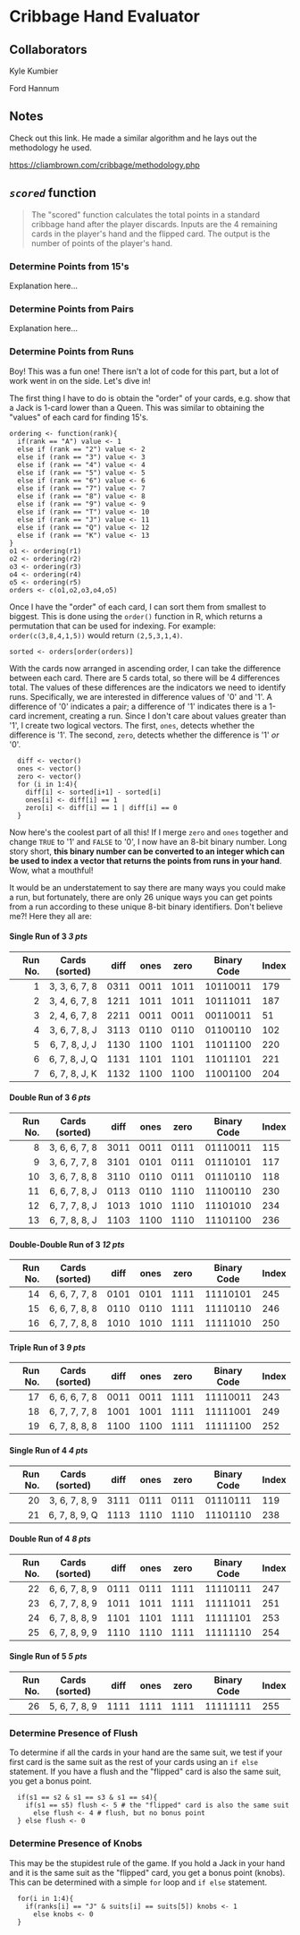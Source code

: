 # Cribbage Hand Evaluator

## Collaborators

Kyle Kumbier

Ford Hannum

## Notes

Check out this link. He made a similar algorithm and he lays out the methodology he used.

https://cliambrown.com/cribbage/methodology.php

## *`scored`* function

> The "scored" function calculates the total points in a standard cribbage hand after the player discards. Inputs are the 4 remaining cards in the player's hand and the flipped card. The output is the number of points of the player's hand.

### Determine Points from 15's

Explanation here...

### Determine Points from Pairs

Explanation here...

### Determine Points from Runs

Boy! This was a fun one! There isn't a lot of code for this part, but a lot of work went in on the side. Let's dive in!

The first thing I have to do is obtain the "order" of your cards, e.g. show that a Jack is 1-card lower than a Queen. This was similar to obtaining the "values" of each card for finding 15's.

```
ordering <- function(rank){
  if(rank == "A") value <- 1
  else if (rank == "2") value <- 2
  else if (rank == "3") value <- 3
  else if (rank == "4") value <- 4
  else if (rank == "5") value <- 5
  else if (rank == "6") value <- 6
  else if (rank == "7") value <- 7
  else if (rank == "8") value <- 8
  else if (rank == "9") value <- 9
  else if (rank == "T") value <- 10
  else if (rank == "J") value <- 11
  else if (rank == "Q") value <- 12
  else if (rank == "K") value <- 13
}
o1 <- ordering(r1)
o2 <- ordering(r2)
o3 <- ordering(r3)
o4 <- ordering(r4)
o5 <- ordering(r5)
orders <- c(o1,o2,o3,o4,o5)
```
Once I have the "order" of each card, I can sort them from smallest to biggest. This is done using the `order()` function in R, which returns a permutation that can be used for indexing. For example: `order(c(3,8,4,1,5))` would return `(2,5,3,1,4)`.

```
sorted <- orders[order(orders)]
```
With the cards now arranged in ascending order, I can take the difference between each card. There are 5 cards total, so there will be 4 differences total. The values of these differences are the indicators we need to identify runs. Specifically, we are interested in difference values of '0' and '1'. A difference of '0' indicates a pair; a difference of '1' indicates there is a 1-card increment, creating a run. Since I don't care about values greater than '1', I create two logical vectors. The first, `ones`, detects whether the difference is '1'. The second, `zero`, detects whether the difference is '1' *or* '0'.

```
  diff <- vector()
  ones <- vector()
  zero <- vector()
  for (i in 1:4){
    diff[i] <- sorted[i+1] - sorted[i]
    ones[i] <- diff[i] == 1
    zero[i] <- diff[i] == 1 | diff[i] == 0 
  }
```

Now here's the coolest part of all this! If I merge `zero` and `ones` together and change `TRUE` to '1' and `FALSE` to '0', I now have an 8-bit binary number. Long story short, **this binary number can be converted to an integer which can be used to index a vector that returns the points from runs in your hand**. Wow, what a mouthful!

It would be an understatement to say there are many ways you could make a run, but fortunately, there are only 26 unique ways you can get points from a run according to these unique 8-bit binary identifiers. Don't believe me?! Here they all are:

#### Single Run of 3 *3 pts*

Run No. | Cards (sorted) | diff | ones | zero | Binary Code | Index
-------:|:--------------:|:----:|:----:|:----:|:-----------:|:-----
   1    | 3, 3, 6, 7, 8  | 0311 | 0011 | 1011 |  10110011   |  179
   2    | 3, 4, 6, 7, 8  | 1211 | 1011 | 1011 |  10111011   |  187
   3    | 2, 4, 6, 7, 8  | 2211 | 0011 | 0011 |  00110011   |  51
   4    | 3, 6, 7, 8, J  | 3113 | 0110 | 0110 |  01100110   |  102
   5    | 6, 7, 8, J, J  | 1130 | 1100 | 1101 |  11011100   |  220
   6    | 6, 7, 8, J, Q  | 1131 | 1101 | 1101 |  11011101   |  221
   7    | 6, 7, 8, J, K  | 1132 | 1100 | 1100 |  11001100   |  204
   
#### Double Run of 3 *6 pts*

Run No. | Cards (sorted) | diff | ones | zero | Binary Code | Index
-------:|:--------------:|:----:|:----:|:----:|:-----------:|:-----
   8    | 3, 6, 6, 7, 8  | 3011 | 0011 | 0111 |  01110011   |  115
   9    | 3, 6, 7, 7, 8  | 3101 | 0101 | 0111 |  01110101   |  117
   10   | 3, 6, 7, 8, 8  | 3110 | 0110 | 0111 |  01110110   |  118
   11   | 6, 6, 7, 8, J  | 0113 | 0110 | 1110 |  11100110   |  230
   12   | 6, 7, 7, 8, J  | 1013 | 1010 | 1110 |  11101010   |  234
   13   | 6, 7, 8, 8, J  | 1103 | 1100 | 1110 |  11101100   |  236

#### Double-Double Run of 3 *12 pts*

Run No. | Cards (sorted) | diff | ones | zero | Binary Code | Index
-------:|:--------------:|:----:|:----:|:----:|:-----------:|:-----
   14   | 6, 6, 7, 7, 8  | 0101 | 0101 | 1111 |  11110101   |  245
   15   | 6, 6, 7, 8, 8  | 0110 | 0110 | 1111 |  11110110   |  246
   16   | 6, 7, 7, 8, 8  | 1010 | 1010 | 1111 |  11111010   |  250

#### Triple Run of 3 *9 pts*

Run No. | Cards (sorted) | diff | ones | zero | Binary Code | Index
-------:|:--------------:|:----:|:----:|:----:|:-----------:|:-----
   17   | 6, 6, 6, 7, 8  | 0011 | 0011 | 1111 |  11110011   |  243
   18   | 6, 7, 7, 7, 8  | 1001 | 1001 | 1111 |  11111001   |  249
   19   | 6, 7, 8, 8, 8  | 1100 | 1100 | 1111 |  11111100   |  252

#### Single Run of 4 *4 pts*

Run No. | Cards (sorted) | diff | ones | zero | Binary Code | Index
-------:|:--------------:|:----:|:----:|:----:|:-----------:|:-----
   20   | 3, 6, 7, 8, 9  | 3111 | 0111 | 0111 |  01110111   |  119
   21   | 6, 7, 8, 9, Q  | 1113 | 1110 | 1110 |  11101110   |  238

#### Double Run of 4 *8 pts*

Run No. | Cards (sorted) | diff | ones | zero | Binary Code | Index
-------:|:--------------:|:----:|:----:|:----:|:-----------:|:-----
   22   | 6, 6, 7, 8, 9  | 0111 | 0111 | 1111 |  11110111   |  247
   23   | 6, 7, 7, 8, 9  | 1011 | 1011 | 1111 |  11111011   |  251
   24   | 6, 7, 8, 8, 9  | 1101 | 1101 | 1111 |  11111101   |  253
   25   | 6, 7, 8, 9, 9  | 1110 | 1110 | 1111 |  11111110   |  254

#### Single Run of 5 *5 pts*

Run No. | Cards (sorted) | diff | ones | zero | Binary Code | Index
-------:|:--------------:|:----:|:----:|:----:|:-----------:|:-----
   26   | 5, 6, 7, 8, 9  | 1111 | 1111 | 1111 |  11111111   |  255

### Determine Presence of Flush

To determine if all the cards in your hand are the same suit, we test if your first card is the same suit as the rest of your cards using an `if else` statement. If you have a flush and the "flipped" card is also the same suit, you get a bonus point.

```
  if(s1 == s2 & s1 == s3 & s1 == s4){
    if(s1 == s5) flush <- 5 # the "flipped" card is also the same suit
      else flush <- 4 # flush, but no bonus point
  } else flush <- 0
```

### Determine Presence of Knobs

This may be the stupidest rule of the game. If you hold a Jack in your hand and it is the same suit as the "flipped" card, you get a bonus point (knobs). This can be determined with a simple `for` loop and `if else` statement.

```
  for(i in 1:4){
    if(ranks[i] == "J" & suits[i] == suits[5]) knobs <- 1
      else knobs <- 0
  }
```